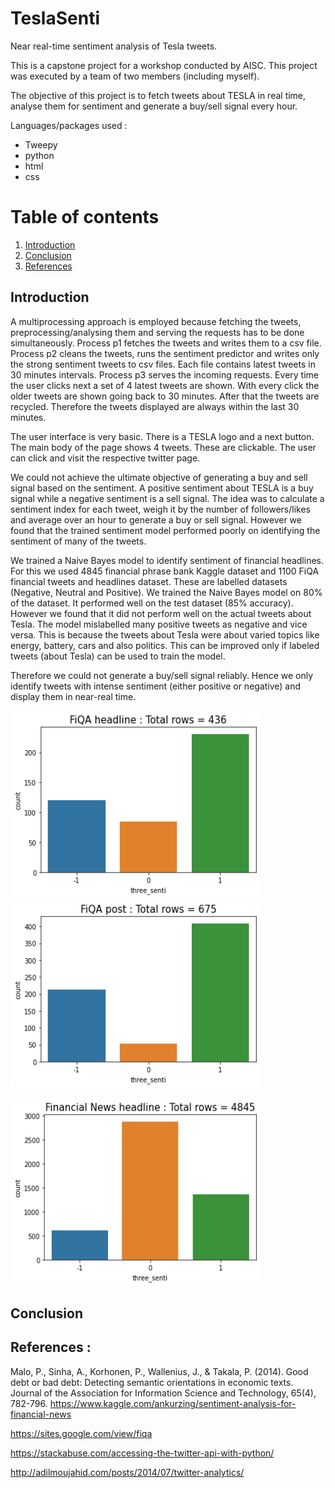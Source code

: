 # TeslaSenti
Near real-time sentiment analysis of Tesla tweets.

This is a capstone project for a workshop conducted by AISC. This project was executed by a team of two members (including myself).


The objective of this project is to fetch tweets about TESLA in real time, analyse them for sentiment and generate a buy/sell signal every hour.

Languages/packages used :
* Tweepy
* python
* html
* css

# Table of contents
1. [Introduction](#Introduction)
2. [Conclusion](#Conclusion)
3. [References](#References)

## Introduction

A multiprocessing approach is employed because fetching the tweets, preprocessing/analysing them and serving the requests has to be done
simultaneously. Process p1 fetches the tweets and writes them to a csv file. Process p2 cleans the tweets, runs the sentiment predictor and writes only
the strong sentiment tweets to csv files. Each file contains latest tweets in 30 minutes intervals.  Process p3 serves the incoming requests. Every time the user
clicks next a set of 4 latest tweets are shown. With every click the older tweets are shown going back to 30 minutes. After that the tweets are recycled. Therefore
the tweets displayed are always within the last 30 minutes.

The user interface is very basic. There is a TESLA logo and a next button. The main body of the page shows 4 tweets. These are clickable. The user can click and visit the respective twitter page.

We could not achieve the ultimate objective of generating a buy and sell signal based on the sentiment. A positive sentiment about TESLA is a buy signal while a negative
sentiment is a sell signal. The idea was to calculate a sentiment index for each tweet, weigh it by the number of followers/likes and average over an hour to generate a buy or sell signal. However we found that the trained sentiment model performed poorly on identifying the sentiment of many of the tweets.

We trained a Naive Bayes model to identify sentiment of financial headlines. For this we used 4845 financial phrase bank Kaggle dataset and 1100 FiQA financial tweets and headlines dataset. These are labelled datasets (Negative, Neutral and Positive). We trained the Naive Bayes model on 80% of the dataset. It performed well on the test dataset (85% accuracy). However we found that it did not perform well on the actual tweets about Tesla. The model mislabelled many positive tweets as negative and vice versa. This is because the tweets about Tesla were about varied topics like energy, battery, cars and also politics. This can be improved only if labeled tweets (about Tesla) can be used to train the model. 

Therefore we could not generate a buy/sell signal reliably. Hence we only identify tweets with intense sentiment (either positive or negative) and display them in near-real time.
 
<p align="left">
<img width="400" height="300" src="images/FiQA_headline_sentiment.png">
<img width="400" height="300" src="images/FiQA_post_sentiment.png">
</p>

<p align="left">
<img width="400" height="300" src="images/Financial_headline_sentiment.png">
</p>


## Conclusion

## References :

Malo, P., Sinha, A., Korhonen, P., Wallenius, J., & Takala, P. (2014). Good debt or bad debt: Detecting semantic orientations in economic texts. Journal of the Association for Information Science and Technology, 65(4), 782-796.
https://www.kaggle.com/ankurzing/sentiment-analysis-for-financial-news

https://sites.google.com/view/fiqa

https://stackabuse.com/accessing-the-twitter-api-with-python/

http://adilmoujahid.com/posts/2014/07/twitter-analytics/
